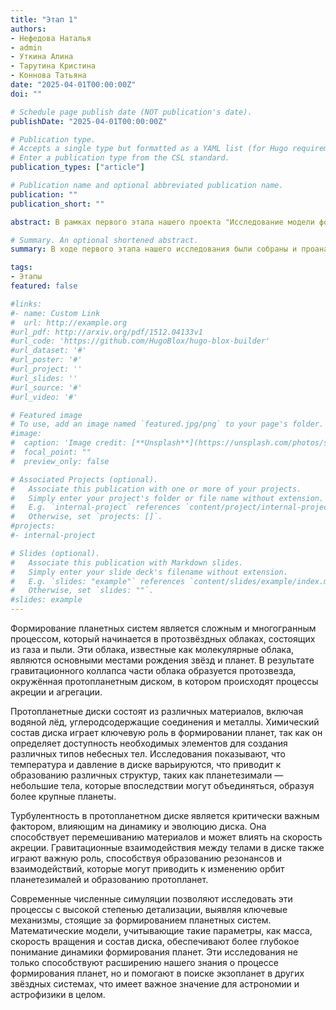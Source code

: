```yaml
---
title: "Этап 1"
authors:
- Нефедова Наталья
- admin
- Уткина Алина
- Тарутина Кристина
- Коннова Татьяна
date: "2025-04-01T00:00:00Z"
doi: ""

# Schedule page publish date (NOT publication's date).
publishDate: "2025-04-01T00:00:00Z"

# Publication type.
# Accepts a single type but formatted as a YAML list (for Hugo requirements).
# Enter a publication type from the CSL standard.
publication_types: ["article"]

# Publication name and optional abbreviated publication name.
publication: ""
publication_short: ""

abstract: В рамках первого этапа нашего проекта "Исследование модели формирования планетной системы на основе теоретического анализа и численного моделирования" была проведена комплексная работа, направленная на изучение основополагающих процессов, способствующих образованию планет и их спутников. Основное внимание уделялось теоретическому анализу существующих моделей формирования планетных систем, а также разработке новых математических подходов, позволяющих более точно описывать динамику и эволюцию протопланетных дисков.

# Summary. An optional shortened abstract.
summary: В ходе первого этапа нашего исследования были собраны и проанализированы данные о физических и химических условиях в протозвёздных облаках, а также о взаимодействиях между различными компонентами диска. Используя численные симуляции, мы смогли визуализировать процессы акреции и агрегации материалов, что позволило выявить ключевые факторы, влияющие на формирование планет. Результаты симуляций подтвердили теоретические предположения о значении турбулентности и гравитационных взаимодействий в процессе формирования планет. На данном этапе также была разработана первая версия математической модели, учитывающей множество переменных, таких как масса, скорость вращения и состав протопланетного диска. Эта модель будет служить основой для дальнейших исследований и позволит более глубоко понять механизмы, стоящие за образованием планетных систем. Мы уверены, что результаты первого этапа закладывают прочный фундамент для дальнейших исследований и помогут в разработке более сложных моделей, которые будут учитывать взаимодействие множества факторов на более поздних этапах формирования планет. В заключение, первый этап нашего исследования продемонстрировал значительный прогресс в понимании процессов формирования планетных систем и открыл новые перспективы для дальнейших исследований в этой области. Мы с нетерпением ждем возможности продолжить работу и углубить наши знания о формировании планет в контексте различных звездных систем. 

tags:
- Этапы
featured: false

#links:
#- name: Custom Link
#  url: http://example.org
#url_pdf: http://arxiv.org/pdf/1512.04133v1
#url_code: 'https://github.com/HugoBlox/hugo-blox-builder'
#url_dataset: '#'
#url_poster: '#'
#url_project: ''
#url_slides: ''
#url_source: '#'
#url_video: '#'

# Featured image
# To use, add an image named `featured.jpg/png` to your page's folder. 
#image:
#  caption: 'Image credit: [**Unsplash**](https://unsplash.com/photos/s9CC2SKySJM)'
#  focal_point: ""
#  preview_only: false

# Associated Projects (optional).
#   Associate this publication with one or more of your projects.
#   Simply enter your project's folder or file name without extension.
#   E.g. `internal-project` references `content/project/internal-project/index.md`.
#   Otherwise, set `projects: []`.
#projects:
#- internal-project

# Slides (optional).
#   Associate this publication with Markdown slides.
#   Simply enter your slide deck's filename without extension.
#   E.g. `slides: "example"` references `content/slides/example/index.md`.
#   Otherwise, set `slides: ""`.
#slides: example
---
```


Формирование планетных систем является сложным и многогранным процессом, который начинается в протозвёздных облаках, состоящих из газа и пыли. Эти облака, известные как молекулярные облака, являются основными местами рождения звёзд и планет. В результате гравитационного коллапса части облака образуется протозвезда, окружённая протопланетным диском, в котором происходят процессы акреции и агрегации.

Протопланетные диски состоят из различных материалов, включая водяной лёд, углеродсодержащие соединения и металлы. Химический состав диска играет ключевую роль в формировании планет, так как он определяет доступность необходимых элементов для создания различных типов небесных тел. Исследования показывают, что температура и давление в диске варьируются, что приводит к образованию различных структур, таких как планетезимали — небольшие тела, которые впоследствии могут объединяться, образуя более крупные планеты.

Турбулентность в протопланетном диске является критически важным фактором, влияющим на динамику и эволюцию диска. Она способствует перемешиванию материалов и может влиять на скорость акреции. Гравитационные взаимодействия между телами в диске также играют важную роль, способствуя образованию резонансов и взаимодействий, которые могут приводить к изменению орбит планетезималей и образованию протопланет.

Современные численные симуляции позволяют исследовать эти процессы с высокой степенью детализации, выявляя ключевые механизмы, стоящие за формированием планетных систем. Математические модели, учитывающие такие параметры, как масса, скорость вращения и состав диска, обеспечивают более глубокое понимание динамики формирования планет. Эти исследования не только способствуют расширению нашего знания о процессе формирования планет, но и помогают в поиске экзопланет в других звёздных системах, что имеет важное значение для астрономии и астрофизики в целом. 
